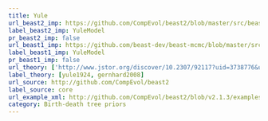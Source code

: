 ```yaml
---
title: Yule
url_beast2_imp: https://github.com/CompEvol/beast2/blob/master/src/beast/evolution/speciation/YuleModel.java
label_beast2_imp: YuleModel
pr_beast2_imp: false
url_beast1_imp: https://github.com/beast-dev/beast-mcmc/blob/master/src/dr/evomodel/speciation/YuleModel.java
label_beast1_imp: YuleModel
pr_beast1_imp: false
url_theory: ['http://www.jstor.org/discover/10.2307/92117?uid=3738776&uid=2&uid=4&sid=21103204789833', 'http://link.springer.com/article/10.1007%2Fs00285-008-0186-y?LI=true']
label_theory: [yule1924, gernhard2008]
url_source: http://github.com/CompEvol/beast2
label_source: core
url_example_xml: http://github.com/CompEvol/beast2/blob/v2.1.3/examples/testYuleOneSite.xml
category: Birth-death tree priors
---
```

